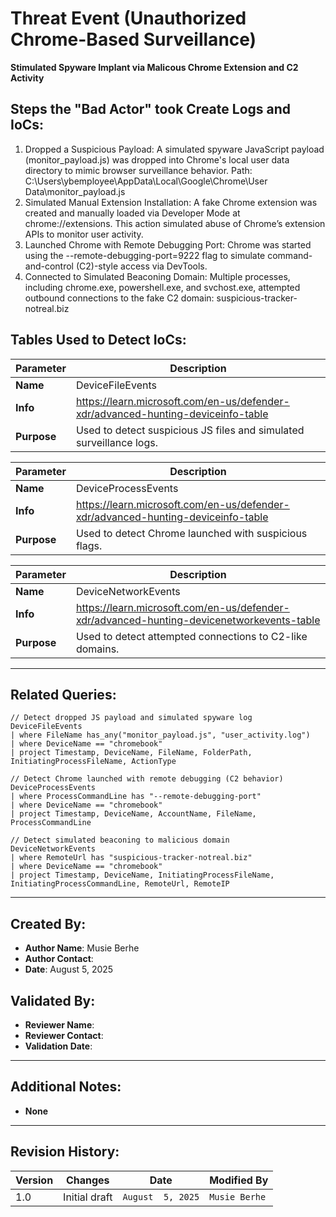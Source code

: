 # Threat Event (Unauthorized Chrome-Based Surveillance)
**Stimulated Spyware Implant via Malicous Chrome Extension and C2 Activity**

## Steps the "Bad Actor" took Create Logs and IoCs:
1. Dropped a Suspicious Payload:
A simulated spyware JavaScript payload (monitor_payload.js) was dropped into Chrome's local user data directory to mimic browser surveillance behavior.
Path:
C:\Users\ybemployee\AppData\Local\Google\Chrome\User Data\monitor_payload.js
2. Simulated Manual Extension Installation:
A fake Chrome extension was created and manually loaded via Developer Mode at chrome://extensions. This action simulated abuse of Chrome’s extension APIs to monitor user activity.
3. Launched Chrome with Remote Debugging Port:
Chrome was started using the --remote-debugging-port=9222 flag to simulate command-and-control (C2)-style access via DevTools.
4. Connected to Simulated Beaconing Domain:
Multiple processes, including chrome.exe, powershell.exe, and svchost.exe, attempted outbound connections to the fake C2 domain:
suspicious-tracker-notreal.biz



## Tables Used to Detect IoCs:
| **Parameter**       | **Description**                                                              |
|---------------------|------------------------------------------------------------------------------|
| **Name**| DeviceFileEvents|
| **Info**|https://learn.microsoft.com/en-us/defender-xdr/advanced-hunting-deviceinfo-table|
| **Purpose**| Used to detect suspicious JS files and simulated surveillance logs. |

| **Parameter**       | **Description**                                                              |
|---------------------|------------------------------------------------------------------------------|
| **Name**| DeviceProcessEvents|
| **Info**|https://learn.microsoft.com/en-us/defender-xdr/advanced-hunting-deviceinfo-table|
| **Purpose**| Used to detect Chrome launched with suspicious flags.|

| **Parameter**       | **Description**                                                              |
|---------------------|------------------------------------------------------------------------------|
| **Name**| DeviceNetworkEvents|
| **Info**|https://learn.microsoft.com/en-us/defender-xdr/advanced-hunting-devicenetworkevents-table|
| **Purpose**| Used to detect attempted connections to C2-like domains.|

---

## Related Queries:
```kql
// Detect dropped JS payload and simulated spyware log
DeviceFileEvents
| where FileName has_any("monitor_payload.js", "user_activity.log")
| where DeviceName == "chromebook"
| project Timestamp, DeviceName, FileName, FolderPath, InitiatingProcessFileName, ActionType

// Detect Chrome launched with remote debugging (C2 behavior)
DeviceProcessEvents
| where ProcessCommandLine has "--remote-debugging-port"
| where DeviceName == "chromebook"
| project Timestamp, DeviceName, AccountName, FileName, ProcessCommandLine

// Detect simulated beaconing to malicious domain
DeviceNetworkEvents
| where RemoteUrl has "suspicious-tracker-notreal.biz"
| where DeviceName == "chromebook"
| project Timestamp, DeviceName, InitiatingProcessFileName, InitiatingProcessCommandLine, RemoteUrl, RemoteIP
```

---

## Created By:
- **Author Name**: Musie Berhe
- **Author Contact**:
- **Date**: August 5, 2025

## Validated By:
- **Reviewer Name**: 
- **Reviewer Contact**: 
- **Validation Date**: 

---

## Additional Notes:
- **None**

---

## Revision History:
| **Version** | **Changes**                   | **Date**         | **Modified By**   |
|-------------|-------------------------------|------------------|-------------------|
| 1.0         | Initial draft                  | `August  5, 2025`  | `Musie Berhe`   
